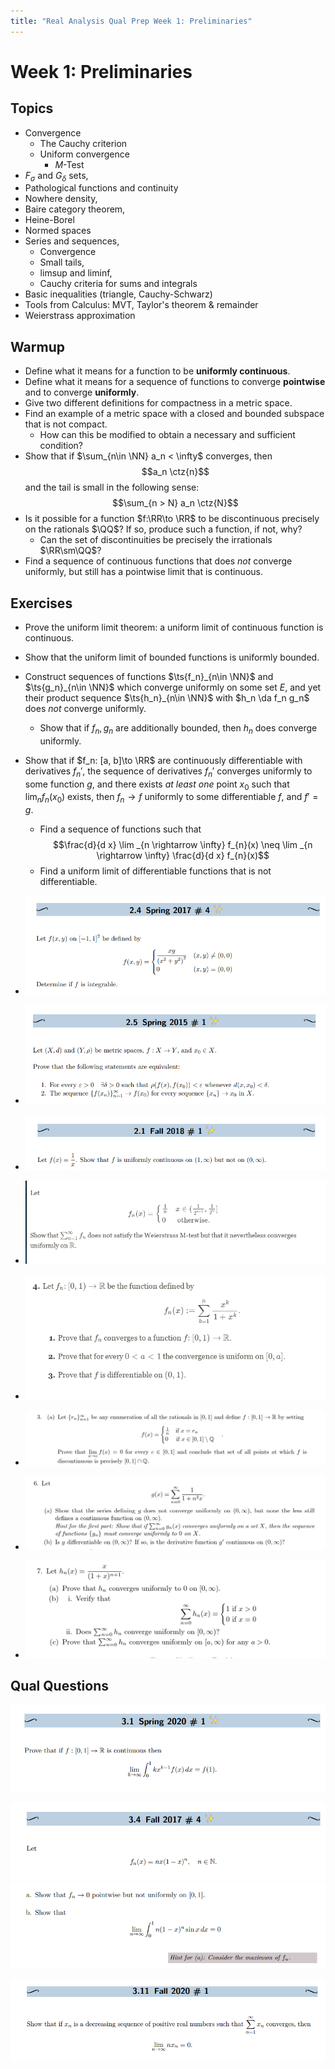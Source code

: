 ```yaml
---
title: "Real Analysis Qual Prep Week 1: Preliminaries"
---
```


# Week 1: Preliminaries

## Topics

- Convergence
	- The Cauchy criterion
	-   Uniform convergence
		-   $M$-Test
-   $F_\sigma$ and $G_\delta$ sets, 
-   Pathological functions and continuity
-   Nowhere density, 
-   Baire category theorem, 
-   Heine-Borel
-   Normed spaces
-   Series and sequences,
	- Convergence
	- Small tails, 
	- limsup and liminf, 
	- Cauchy criteria for sums and integrals
-   Basic inequalities (triangle, Cauchy-Schwarz)
-   Tools from Calculus: MVT, Taylor's theorem & remainder
-   Weierstrass approximation

## Warmup

- Define what it means for a function to be **uniformly continuous**.
- Define what it means for a sequence of functions to converge **pointwise** and to converge **uniformly**.
- Give two different definitions for compactness in a metric space.
- Find an example of a metric space with a closed and bounded subspace that is not compact.
	- How can this be modified to obtain a necessary and sufficient condition?
- Show that if $\sum_{n\in \NN} a_n < \infty$ converges, then $$a_n \ctz{n}$$ and the tail is small in the following sense: $$\sum_{n > N} a_n \ctz{N}$$
- Is it possible for a function $f:\RR\to \RR$ to be discontinuous precisely on the rationals $\QQ$? If so, produce such a function, if not, why?
	- Can the set of discontinuities be precisely the irrationals $\RR\sm\QQ$?
- Find a sequence of continuous functions that does *not* converge uniformly, but still has a pointwise limit that is continuous.


## Exercises

- Prove the uniform limit theorem: a uniform limit of continuous function is continuous.
- Show that the uniform limit of bounded functions is uniformly bounded.
- Construct sequences of functions $\ts{f_n}_{n\in \NN}$ and $\ts{g_n}_{n\in \NN}$ which converge uniformly on some set $E$, and yet their product sequence $\ts{h_n}_{n\in \NN}$ with $h_n \da f_n g_n$ does *not* converge uniformly.
	- Show that if $f_n, g_n$ are additionally bounded, then $h_n$ does converge uniformly.
- Show that if $f_n: [a, b]\to \RR$ are continuously differentiable with derivatives $f_n'$, the sequence of derivatives $f_n'$ converges uniformly to some function $g$, and there exists *at least one* point $x_0$ such that $\lim_n f_n(x_0)$ exists, then $f_n \to f$ uniformly to some differentiable $f$, and $f' = g$.
	- Find a sequence of functions such that 
	$$\frac{d}{d x} \lim _{n \rightarrow \infty} f_{n}(x) \neq \lim _{n \rightarrow \infty} \frac{d}{d x} f_{n}(x)$$
	- Find a uniform limit of differentiable functions that is not differentiable.

- ![](../../attachments/Pasted%20image%2020210517004900.png)
- ![](../../attachments/Pasted%20image%2020210517004915.png)
- ![](../../attachments/Pasted%20image%2020210517004809.png)
- ![](../../attachments/Pasted%20image%2020210517020945.png)
- ![](../../attachments/Pasted%20image%2020210517014643.png)
- ![](../../attachments/Pasted%20image%2020210517021159.png)
- ![](../../attachments/Pasted%20image%2020210517021226.png)
- ![](../../attachments/Pasted%20image%2020210517021241.png)

## Qual Questions

![](../../attachments/Pasted%20image%2020210517005021.png)

![](../../attachments/Pasted%20image%2020210517005042.png)
![](../../attachments/Pasted%20image%2020210517005050.png)

![](../../attachments/Pasted%20image%2020210517005131.png)

